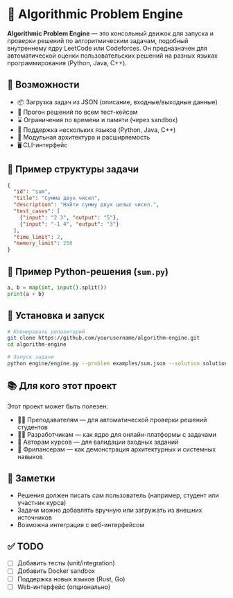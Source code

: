 
# 🧠 Algorithmic Problem Engine

**Algorithmic Problem Engine** — это консольный движок для запуска и проверки решений по алгоритмическим задачам, подобный внутреннему ядру LeetCode или Codeforces. Он предназначен для автоматической оценки пользовательских решений на разных языках программирования (Python, Java, C++).

## 🚀 Возможности

- 📦 Загрузка задач из JSON (описание, входные/выходные данные)
- 🧪 Прогон решений по всем тест-кейсам
- ⌛ Ограничения по времени и памяти (через sandbox)
- 🧩 Поддержка нескольких языков (Python, Java, C++)
- 🔧 Модульная архитектура и расширяемость
- 🖥️ CLI-интерфейс

## 📁 Пример структуры задачи

```json
{
  "id": "sum",
  "title": "Сумма двух чисел",
  "description": "Найти сумму двух целых чисел.",
  "test_cases": [
    {"input": "2 3", "output": "5"},
    {"input": "-1 4", "output": "3"}
  ],
  "time_limit": 2,
  "memory_limit": 256
}
```

## 📄 Пример Python-решения (`sum.py`)

```python
a, b = map(int, input().split())
print(a + b)
```

## 🔧 Установка и запуск

```bash
# Клонировать репозиторий
git clone https://github.com/yourusername/algorithm-engine.git
cd algorithm-engine

# Запуск задачи
python engine/engine.py --problem examples/sum.json --solution solutions/sum.py --lang python
```

## 📚 Для кого этот проект

Этот проект может быть полезен:

- 👨‍🏫 Преподавателям — для автоматической проверки решений студентов
- 👨‍💻 Разработчикам — как ядро для онлайн-платформы с задачами
- 🧪 Авторам курсов — для валидации входных заданий
- 💼 Фрилансерам — как демонстрация архитектурных и системных навыков

## 📌 Заметки

- Решения должен писать сам пользователь (например, студент или участник курса)
- Задачи можно добавлять вручную или загружать из внешних источников
- Возможна интеграция с веб-интерфейсом

## ✅ TODO

- [ ] Добавить тесты (unit/integration)
- [ ] Добавить Docker sandbox
- [ ] Поддержка новых языков (Rust, Go)
- [ ] Web-интерфейс (опционально)
